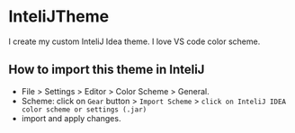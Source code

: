 # InteliJTheme
I create my custom InteliJ Idea theme. I love VS code color scheme.


## How to import this theme in InteliJ
* File > Settings >  Editor > Color Scheme > General.
* Scheme: click on `Gear` button > `Import Scheme` > `click on InteliJ IDEA color scheme or settings (.jar)`
* import and apply changes.


